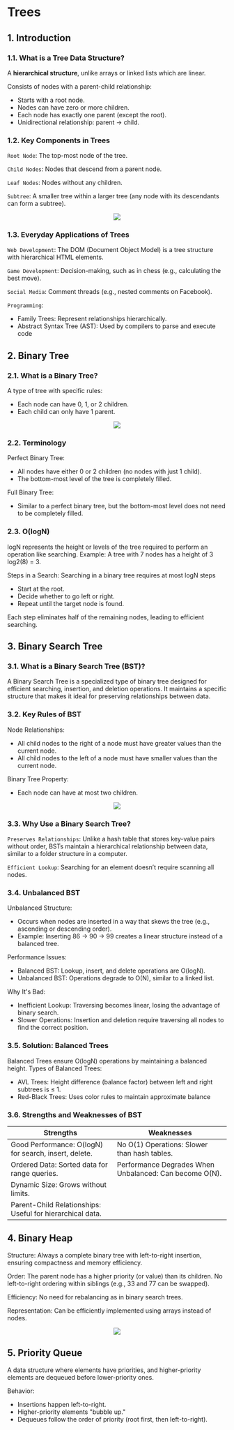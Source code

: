 # Trees

## 1. Introduction

### 1.1. What is a Tree Data Structure?

A **hierarchical structure**, unlike arrays or linked lists which are linear.

Consists of nodes with a parent-child relationship:

- Starts with a root node.
- Nodes can have zero or more children.
- Each node has exactly one parent (except the root).
- Unidirectional relationship: parent → child.

### 1.2. Key Components in Trees

`Root Node`: The top-most node of the tree.

`Child Nodes`: Nodes that descend from a parent node.

`Leaf Nodes`: Nodes without any children.

`Subtree`: A smaller tree within a larger tree (any node with its descendants can form a subtree).

<p align="center">
    <img src="../assets/tree-components.png">
</p>

### 1.3. Everyday Applications of Trees

`Web Development`: The DOM (Document Object Model) is a tree structure with hierarchical HTML elements.

`Game Development`: Decision-making, such as in chess (e.g., calculating the best move).

`Social Media`: Comment threads (e.g., nested comments on Facebook).

`Programming`:

- Family Trees: Represent relationships hierarchically.
- Abstract Syntax Tree (AST): Used by compilers to parse and execute code

## 2. Binary Tree

### 2.1. What is a Binary Tree?

A type of tree with specific rules:

- Each node can have 0, 1, or 2 children.
- Each child can only have 1 parent.

<p align="center">
    <img src="../assets/tree-binary.png">
</p>

### 2.2. Terminology

Perfect Binary Tree:

- All nodes have either 0 or 2 children (no nodes with just 1 child).
- The bottom-most level of the tree is completely filled.

Full Binary Tree:

- Similar to a perfect binary tree, but the bottom-most level does not need to be completely filled.

### 2.3. O(logN)

logN represents the height or levels of the tree required to perform an operation like searching. Example: A tree with 7 nodes has a height of 3 log2(8) = 3.

Steps in a Search: Searching in a binary tree requires at most logN steps

- Start at the root.
- Decide whether to go left or right.
- Repeat until the target node is found.

Each step eliminates half of the remaining nodes, leading to efficient searching.

## 3. Binary Search Tree

### 3.1. What is a Binary Search Tree (BST)?

A Binary Search Tree is a specialized type of binary tree designed for efficient searching, insertion, and deletion operations. It maintains a specific structure that makes it ideal for preserving relationships between data.

### 3.2. Key Rules of BST

Node Relationships:

- All child nodes to the right of a node must have greater values than the current node.
- All child nodes to the left of a node must have smaller values than the current node.

Binary Tree Property:

- Each node can have at most two children.

<p align="center">
    <img src="../assets/tree-binary-search.png">
</p>

### 3.3. Why Use a Binary Search Tree?

`Preserves Relationships`: Unlike a hash table that stores key-value pairs without order, BSTs maintain a hierarchical relationship between data, similar to a folder structure in a computer.

`Efficient Lookup`: Searching for an element doesn’t require scanning all nodes.

### 3.4. Unbalanced BST

Unbalanced Structure:

- Occurs when nodes are inserted in a way that skews the tree (e.g., ascending or descending order).
- Example: Inserting 86 → 90 → 99 creates a linear structure instead of a balanced tree.

Performance Issues:

- Balanced BST: Lookup, insert, and delete operations are O(logN).
- Unbalanced BST: Operations degrade to O(N), similar to a linked list.

Why It's Bad:

- Inefficient Lookup: Traversing becomes linear, losing the advantage of binary search.
- Slower Operations: Insertion and deletion require traversing all nodes to find the correct position.

### 3.5. Solution: Balanced Trees

Balanced Trees ensure O(logN) operations by maintaining a balanced height. Types of Balanced Trees:

- AVL Trees: Height difference (balance factor) between left and right subtrees is ≤ 1.
- Red-Black Trees: Uses color rules to maintain approximate balance

### 3.6. Strengths and Weaknesses of BST

| Strengths                          | Weaknesses                                      |
|------------------------------------|------------------------------------------------|
| Good Performance: O(logN) for search, insert, delete. | No O(1) Operations: Slower than hash tables.     |
| Ordered Data: Sorted data for range queries. | Performance Degrades When Unbalanced: Can become O(N). |
| Dynamic Size: Grows without limits. |                                                |
| Parent-Child Relationships: Useful for hierarchical data. |                                                |

## 4. Binary Heap

Structure: Always a complete binary tree with left-to-right insertion, ensuring compactness and memory efficiency.

Order: The parent node has a higher priority (or value) than its children. No left-to-right ordering within siblings (e.g., 33 and 77 can be swapped).

Efficiency: No need for rebalancing as in binary search trees.

Representation: Can be efficiently implemented using arrays instead of nodes.

<p align="center">
    <img src="../assets/tree-binary-heap.png">
</p>

## 5. Priority Queue

A data structure where elements have priorities, and higher-priority elements are dequeued before lower-priority ones.

Behavior:

- Insertions happen left-to-right.
- Higher-priority elements "bubble up."
- Dequeues follow the order of priority (root first, then left-to-right).
